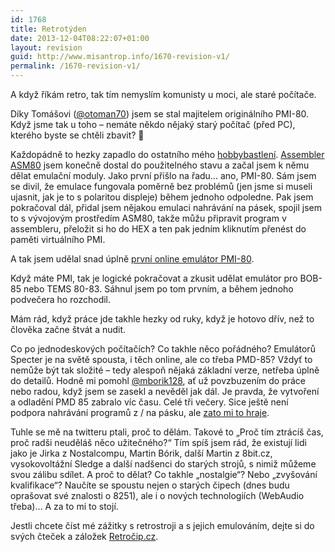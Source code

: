 ```yaml
---
id: 1768
title: Retrotýden
date: 2013-12-04T08:22:07+01:00
layout: revision
guid: http://www.misantrop.info/1670-revision-v1/
permalink: /1670-revision-v1/
---
```

A když říkám retro, tak tím nemyslím komunisty u moci, ale staré počítače.

<!--more-->

Díky Tomášovi ([@otoman70](http://twitter.com/otoman70)) jsem se stal majitelem originálního PMI-80. Když jsme tak u toho &#8211; nemáte někdo nějaký starý počítač (před PC), kterého byste se chtěli zbavit? 🙂

Každopádně to hezky zapadlo do ostatního mého [hobbybastlení](http://retrocip.cz/). [Assembler ASM80](http://retrocip.cz/asm80/) jsem konečně dostal do použitelného stavu a začal jsem k němu dělat emulační moduly. Jako první přišlo na řadu&#8230; ano, PMI-80. Sám jsem se divil, že emulace fungovala poměrně bez problémů (jen jsme si museli ujasnit, jak je to s polaritou displeje) během jednoho odpoledne. Pak jsem pokračoval dál, přidal jsem nějakou emulaci nahrávání na pásek, spojil jsem to s vývojovým prostředím ASM80, takže můžu připravit program v assembleru, přeložit si ho do HEX a ten pak jedním kliknutím přenést do paměti virtuálního PMI.

A tak jsem udělal snad úplně [první online emulátor PMI-80](http://retrocip.cz/hrajeme-si-s-emulatorem-pmi-80/).

Když máte PMI, tak je logické pokračovat a zkusit udělat emulátor pro BOB-85 nebo TEMS 80-83. Sáhnul jsem po tom prvním, a během jednoho podvečera ho rozchodil.

Mám rád, když práce jde takhle hezky od ruky, když je hotovo dřív, než to člověka začne štvát a nudit.

Co po jednodeskových počítačích? Co takhle něco pořádného? Emulátorů Specter je na světě spousta, i těch online, ale co třeba PMD-85? Vždyť to nemůže být tak složité &#8211; tedy alespoň nějaká základní verze, netřeba úplně do detailů. Hodně mi pomohl [@mborik128](http://twitter.com/mborik128), ať už povzbuzením do práce nebo radou, když jsem se zasekl a nevěděl jak dál. Je pravda, že vytvoření a odladění PMD 85 zabralo víc času. Celé tři večery. Sice ještě není podpora nahrávání programů z / na pásku, ale [zato mi to hraje](http://retrocip.cz/nahraj-to-znovu-same/).

Tuhle se mě na twitteru ptali, proč to dělám. Takové to &#8222;Proč tím ztrácíš čas, proč radši neuděláš něco užitečného?&#8220; Tím spíš jsem rád, že existují lidi jako je Jirka z Nostalcompu, Martin Bórik, další Martin z 8bit.cz, vysokovoltážní Sledge a další nadšenci do starých strojů, s nimiž můžeme svou zálibu sdílet. A proč to dělat? Co takhle &#8222;nostalgie&#8220;? Nebo &#8222;zvyšování kvalifikace&#8220;? Naučíte se spoustu nejen o starých čipech (dnes budu oprašovat své znalosti o 8251), ale i o nových technologiích (WebAudio třeba)&#8230; A za to mi to stojí.

Jestli chcete číst mé zážitky s retrostroji a s jejich emulováním, dejte si do svých čteček a záložek [Retročip.cz](http://retrocip.cz/).
